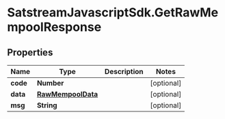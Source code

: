 # SatstreamJavascriptSdk.GetRawMempoolResponse

## Properties
Name | Type | Description | Notes
------------ | ------------- | ------------- | -------------
**code** | **Number** |  | [optional] 
**data** | [**RawMempoolData**](RawMempoolData.md) |  | [optional] 
**msg** | **String** |  | [optional] 
